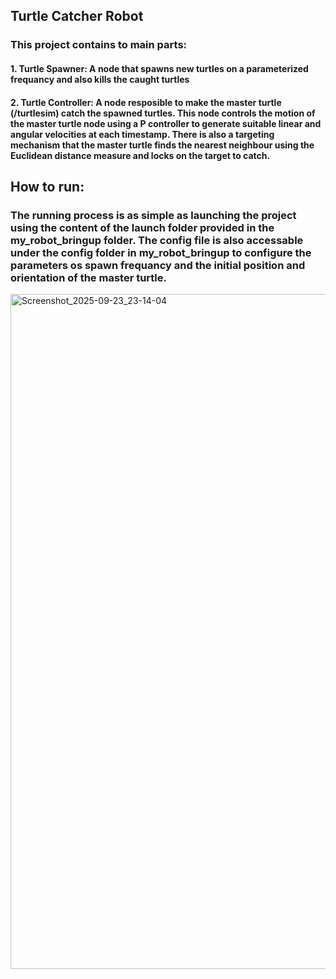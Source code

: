 ## Turtle Catcher Robot
### This project contains to main parts:
#### 1. Turtle Spawner: A node that spawns new turtles on a parameterized frequancy and also kills the caught turtles 
#### 2. Turtle Controller: A node resposible to make the master turtle (/turtlesim) catch the spawned turtles. This node controls the motion of the master turtle node using a P controller to generate suitable linear and angular velocities at each timestamp. There is also a targeting mechanism that the master turtle finds the nearest neighbour using the Euclidean distance measure and locks on the target to catch. 

## How to run:
### The running process is as simple as launching the project using the content of the launch folder provided in the my_robot_bringup folder. The config file is also accessable under the config folder in my_robot_bringup to configure the parameters os spawn frequancy and the initial position and orientation of the master turtle. 
<img width="1920" height="1080" alt="Screenshot_2025-09-23_23-14-04" src="https://github.com/user-attachments/assets/142f9b10-cc84-4d21-902f-572d31c9e8b0" />
